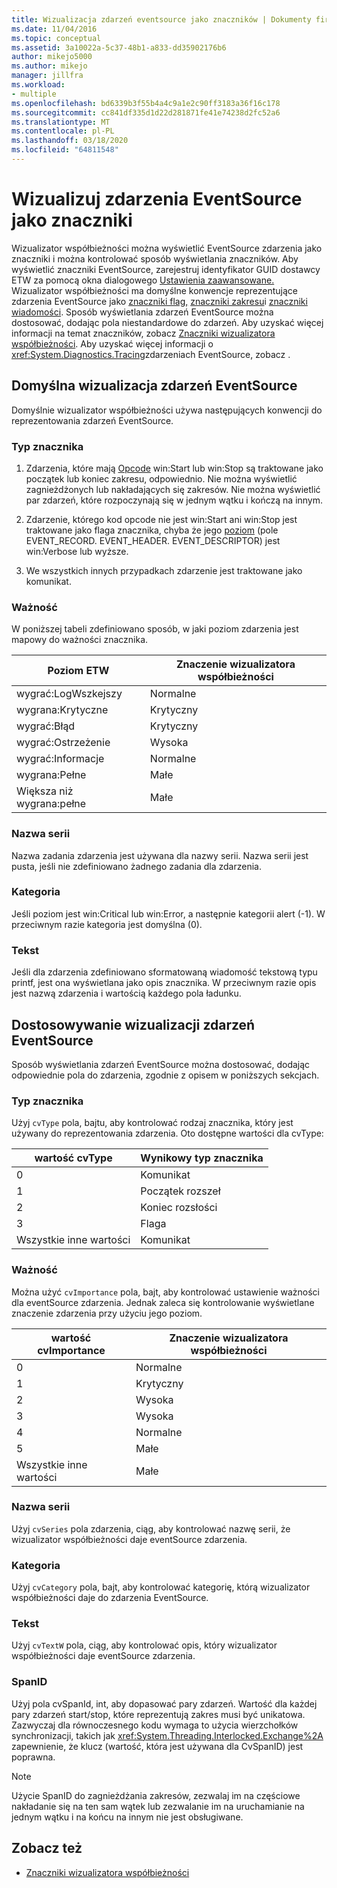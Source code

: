 ```yaml
---
title: Wizualizacja zdarzeń eventsource jako znaczników | Dokumenty firmy Microsoft
ms.date: 11/04/2016
ms.topic: conceptual
ms.assetid: 3a10022a-5c37-48b1-a833-dd35902176b6
author: mikejo5000
ms.author: mikejo
manager: jillfra
ms.workload:
- multiple
ms.openlocfilehash: bd6339b3f55b4a4c9a1e2c90ff3183a36f16c178
ms.sourcegitcommit: cc841df335d1d22d281871fe41e74238d2fc52a6
ms.translationtype: MT
ms.contentlocale: pl-PL
ms.lasthandoff: 03/18/2020
ms.locfileid: "64811548"
---
```

# <a name="visualize-eventsource-events-as-markers"></a>Wizualizuj zdarzenia EventSource jako znaczniki
Wizualizator współbieżności można wyświetlić EventSource zdarzenia jako znaczniki i można kontrolować sposób wyświetlania znaczników. Aby wyświetlić znaczniki EventSource, zarejestruj identyfikator GUID dostawcy ETW za pomocą okna dialogowego [Ustawienia zaawansowane.](../profiling/advanced-settings-dialog-box-concurrency-visualizer.md) Wizualizator współbieżności ma domyślne konwencje reprezentujące zdarzenia EventSource jako [znaczniki flag,](../profiling/flag-markers.md) [znaczniki zakresu](../profiling/span-markers.md)i [znaczniki wiadomości](../profiling/message-markers.md). Sposób wyświetlania zdarzeń EventSource można dostosować, dodając pola niestandardowe do zdarzeń. Aby uzyskać więcej informacji na temat znaczników, zobacz [Znaczniki wizualizatora współbieżności](../profiling/concurrency-visualizer-markers.md). Aby uzyskać więcej informacji o <xref:System.Diagnostics.Tracing>zdarzeniach EventSource, zobacz .

## <a name="default-visualization-of-eventsource-events"></a>Domyślna wizualizacja zdarzeń EventSource
 Domyślnie wizualizator współbieżności używa następujących konwencji do reprezentowania zdarzeń EventSource.

### <a name="marker-type"></a>Typ znacznika

1. Zdarzenia, które mają [Opcode](/windows/desktop/WES/eventmanifestschema-opcodetype-complextype) win:Start lub win:Stop są traktowane jako początek lub koniec zakresu, odpowiednio.  Nie można wyświetlić zagnieżdżonych lub nakładających się zakresów. Nie można wyświetlić par zdarzeń, które rozpoczynają się w jednym wątku i kończą na innym.

2. Zdarzenie, którego kod opcode nie jest win:Start ani win:Stop jest traktowane jako flaga znacznika, chyba że jego [poziom](/windows/desktop/WES/defining-severity-levels) (pole EVENT_RECORD. EVENT_HEADER. EVENT_DESCRIPTOR) jest win:Verbose lub wyższe.

3. We wszystkich innych przypadkach zdarzenie jest traktowane jako komunikat.

### <a name="importance"></a>Ważność
 W poniższej tabeli zdefiniowano sposób, w jaki poziom zdarzenia jest mapowy do ważności znacznika.

|Poziom ETW|Znaczenie wizualizatora współbieżności|
|---------------|---------------------------------------|
|wygrać:LogWszkejszy|Normalne|
|wygrana:Krytyczne|Krytyczny|
|wygrać:Błąd|Krytyczny|
|wygrać:Ostrzeżenie|Wysoka|
|wygrać:Informacje|Normalne|
|wygrana:Pełne|Małe|
|Większa niż wygrana:pełne|Małe|

### <a name="series-name"></a>Nazwa serii
 Nazwa zadania zdarzenia jest używana dla nazwy serii. Nazwa serii jest pusta, jeśli nie zdefiniowano żadnego zadania dla zdarzenia.

### <a name="category"></a>Kategoria
 Jeśli poziom jest win:Critical lub win:Error, a następnie kategorii alert (-1). W przeciwnym razie kategoria jest domyślna (0).

### <a name="text"></a>Tekst
 Jeśli dla zdarzenia zdefiniowano sformatowaną wiadomość tekstową typu printf, jest ona wyświetlana jako opis znacznika. W przeciwnym razie opis jest nazwą zdarzenia i wartością każdego pola ładunku.

## <a name="customize-visualization-of-eventsource-events"></a>Dostosowywanie wizualizacji zdarzeń EventSource
 Sposób wyświetlania zdarzeń EventSource można dostosować, dodając odpowiednie pola do zdarzenia, zgodnie z opisem w poniższych sekcjach.

### <a name="marker-type"></a>Typ znacznika
 Użyj `cvType` pola, bajtu, aby kontrolować rodzaj znacznika, który jest używany do reprezentowania zdarzenia. Oto dostępne wartości dla cvType:

|wartość cvType|Wynikowy typ znacznika|
|------------------|---------------------------|
|0|Komunikat|
|1|Początek rozszeł|
|2|Koniec rozsłości|
|3|Flaga|
|Wszystkie inne wartości|Komunikat|

### <a name="importance"></a>Ważność
 Można użyć `cvImportance` pola, bajt, aby kontrolować ustawienie ważności dla eventSource zdarzenia. Jednak zaleca się kontrolowanie wyświetlane znaczenie zdarzenia przy użyciu jego poziom.

|wartość cvImportance|Znaczenie wizualizatora współbieżności|
|------------------------|---------------------------------------|
|0|Normalne|
|1|Krytyczny|
|2|Wysoka|
|3|Wysoka|
|4|Normalne|
|5|Małe|
|Wszystkie inne wartości|Małe|

### <a name="series-name"></a>Nazwa serii
 Użyj `cvSeries` pola zdarzenia, ciąg, aby kontrolować nazwę serii, że wizualizator współbieżności daje eventSource zdarzenia.

### <a name="category"></a>Kategoria
 Użyj `cvCategory` pola, bajt, aby kontrolować kategorię, którą wizualizator współbieżności daje do zdarzenia EventSource.

### <a name="text"></a>Tekst
 Użyj `cvTextW` pola, ciąg, aby kontrolować opis, który wizualizator współbieżności daje eventSource zdarzenia.

### <a name="spanid"></a>SpanID
 Użyj pola cvSpanId, int, aby dopasować pary zdarzeń. Wartość dla każdej pary zdarzeń start/stop, które reprezentują zakres musi być unikatowa. Zazwyczaj dla równoczesnego kodu wymaga to użycia wierzchołków synchronizacji, takich jak <xref:System.Threading.Interlocked.Exchange%2A> zapewnienie, że klucz (wartość, która jest używana dla CvSpanID) jest poprawna.

> [!NOTE]
> Użycie SpanID do zagnieżdżania zakresów, zezwalaj im na częściowe nakładanie się na ten sam wątek lub zezwalanie im na uruchamianie na jednym wątku i na końcu na innym nie jest obsługiwane.

## <a name="see-also"></a>Zobacz też
- [Znaczniki wizualizatora współbieżności](../profiling/concurrency-visualizer-markers.md)